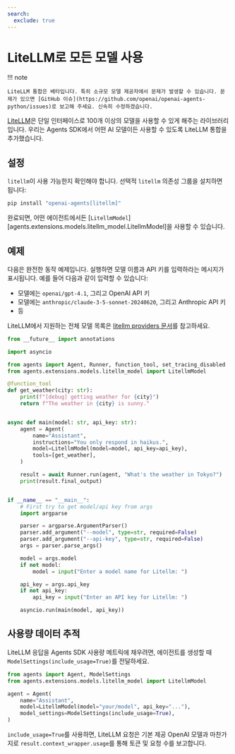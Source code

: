```yaml
---
search:
  exclude: true
---
```

# LiteLLM로 모든 모델 사용

!!! note

    LiteLLM 통합은 베타입니다. 특히 소규모 모델 제공자에서 문제가 발생할 수 있습니다. 문제가 있으면 [GitHub 이슈](https://github.com/openai/openai-agents-python/issues)로 보고해 주세요. 신속히 수정하겠습니다.

[LiteLLM](https://docs.litellm.ai/docs/)은 단일 인터페이스로 100개 이상의 모델을 사용할 수 있게 해주는 라이브러리입니다. 우리는 Agents SDK에서 어떤 AI 모델이든 사용할 수 있도록 LiteLLM 통합을 추가했습니다.

## 설정

`litellm`이 사용 가능한지 확인해야 합니다. 선택적 `litellm` 의존성 그룹을 설치하면 됩니다:

```bash
pip install "openai-agents[litellm]"
```

완료되면, 어떤 에이전트에서든 [`LitellmModel`][agents.extensions.models.litellm_model.LitellmModel]을 사용할 수 있습니다.

## 예제

다음은 완전한 동작 예제입니다. 실행하면 모델 이름과 API 키를 입력하라는 메시지가 표시됩니다. 예를 들어 다음과 같이 입력할 수 있습니다:

-   모델에는 `openai/gpt-4.1`, 그리고 OpenAI API 키
-   모델에는 `anthropic/claude-3-5-sonnet-20240620`, 그리고 Anthropic API 키
-   등

LiteLLM에서 지원하는 전체 모델 목록은 [litellm providers 문서](https://docs.litellm.ai/docs/providers)를 참고하세요.

```python
from __future__ import annotations

import asyncio

from agents import Agent, Runner, function_tool, set_tracing_disabled
from agents.extensions.models.litellm_model import LitellmModel

@function_tool
def get_weather(city: str):
    print(f"[debug] getting weather for {city}")
    return f"The weather in {city} is sunny."


async def main(model: str, api_key: str):
    agent = Agent(
        name="Assistant",
        instructions="You only respond in haikus.",
        model=LitellmModel(model=model, api_key=api_key),
        tools=[get_weather],
    )

    result = await Runner.run(agent, "What's the weather in Tokyo?")
    print(result.final_output)


if __name__ == "__main__":
    # First try to get model/api key from args
    import argparse

    parser = argparse.ArgumentParser()
    parser.add_argument("--model", type=str, required=False)
    parser.add_argument("--api-key", type=str, required=False)
    args = parser.parse_args()

    model = args.model
    if not model:
        model = input("Enter a model name for Litellm: ")

    api_key = args.api_key
    if not api_key:
        api_key = input("Enter an API key for Litellm: ")

    asyncio.run(main(model, api_key))
```

## 사용량 데이터 추적

LiteLLM 응답을 Agents SDK 사용량 메트릭에 채우려면, 에이전트를 생성할 때 `ModelSettings(include_usage=True)`를 전달하세요.

```python
from agents import Agent, ModelSettings
from agents.extensions.models.litellm_model import LitellmModel

agent = Agent(
    name="Assistant",
    model=LitellmModel(model="your/model", api_key="..."),
    model_settings=ModelSettings(include_usage=True),
)
```

`include_usage=True`를 사용하면, LiteLLM 요청은 기본 제공 OpenAI 모델과 마찬가지로 `result.context_wrapper.usage`를 통해 토큰 및 요청 수를 보고합니다.